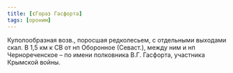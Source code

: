 ```yaml
---
title: [❮Гора❯ Гасфорта]
tags: [ороним]
---
```


Куполообразная возв., поросшая редколесьем, с отдельными выходами скал. В 1,5 км
к СВ от нп Оборонное (Севаст.), между ним и нп Чернореченское – по имени
полковника В.Г. Гасфорта, участника Крымской войны.
